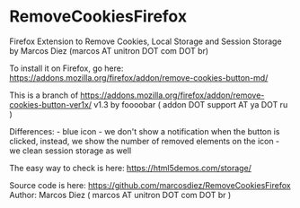 # RemoveCookiesFirefox
Firefox Extension to Remove Cookies, Local Storage and Session Storage by Marcos Diez (marcos AT unitron DOT com DOT br)

To install it on Firefox, go here: https://addons.mozilla.org/firefox/addon/remove-cookies-button-md/

This is a branch of https://addons.mozilla.org/firefox/addon/remove-cookies-button-ver1x/ v1.3 by  foooobar ( addon DOT support AT ya DOT ru )

Differences:
    - blue icon
    - we don't show a notification when the button is clicked, instead, we show the number of removed elements on the icon
    - we clean session storage as well

The easy way to check is here: https://html5demos.com/storage/

Source code is here: https://github.com/marcosdiez/RemoveCookiesFirefox
Author: Marcos Diez ( marcos AT unitron DOT com DOT br )
